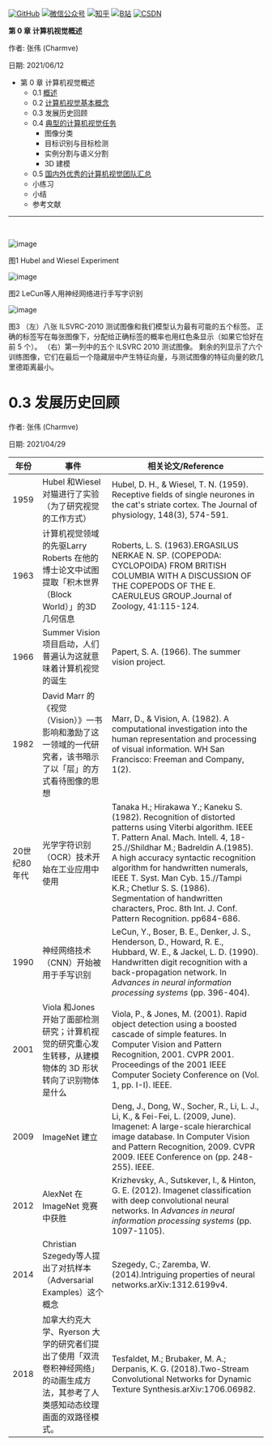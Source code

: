 <p align="left">
  <a href="https://github.com/Charmve"><img src="https://img.shields.io/badge/GitHub-@Charmve-000000.svg?logo=GitHub" alt="GitHub" target="_blank"></a>
  <a href="https://imgconvert.csdnimg.cn/aHR0cHM6Ly9tbWJpei5xcGljLmNuL21tYml6X3BuZy9aTmRoV05pYjNJUkIzZk5ldWVGZEQ4YnZ4cXlzbXRtRktUTGdFSXZOMUdnTHhDNXV0Y1VBZVJ0T0lJa0hTZTVnVGowamVtZUVOQTJJMHhiU0xjQ3VrVVEvNjQw?x-oss-process=image/format,png" target="_blank" ><img src="https://img.shields.io/badge/公众号-@迈微AI研习社-000000.svg?style=flat-square&amp;logo=WeChat" alt="微信公众号"/></a>
  <a href="https://www.zhihu.com/people/MaiweiE-com" target="_blank" ><img src="https://img.shields.io/badge/%E7%9F%A5%E4%B9%8E-@Charmve-000000.svg?style=flat-square&amp;logo=Zhihu" alt="知乎"/></a>
  <a href="https://space.bilibili.com/62079686" target="_blank"><img src="https://img.shields.io/badge/B站-@Charmve-000000.svg?style=flat-square&amp;logo=Bilibili" alt="B站"/></a>
  <a href="https://blog.csdn.net/Charmve" target="_blank"><img src="https://img.shields.io/badge/CSDN-@Charmve-000000.svg?style=flat-square&amp;logo=CSDN" alt="CSDN"/></a>
</p>

**第 0 章 计算机视觉概述**

作者: 张伟 (Charmve)

日期: 2021/06/12

- 第 0 章 计算机视觉概述
  - 0.1 [概述](chapter0.1_概述.md)
  - 0.2 [计算机视觉基本概念](chapter0.2_计算机视觉基本概念.md)
  - 0.3 发展历史回顾
  - 0.4 [典型的计算机视觉任务](chapter0.4_典型的计算机视觉任务.md)
      - 图像分类 
      - 目标识别与目标检测
      - 实例分割与语义分割
      - 3D 建模
  - 0.5 [国内外优秀的计算机视觉团队汇总](chapter0.5_国内外优秀的计算机视觉团队汇总.md)
  - 小练习
  - 小结
  - 参考文献
  
---


<br>

![image](https://user-images.githubusercontent.com/29084184/121769873-9b8b5780-cb98-11eb-91e9-e367753ef9cc.png)

图1 Hubel and Wiesel Experiment

![image](https://user-images.githubusercontent.com/29084184/121769995-4439b700-cb99-11eb-9226-991f2a620ef7.png)

图2 LeCun等人用神经网络进行手写字识别

![image](https://user-images.githubusercontent.com/29084184/121770500-36396580-cb9c-11eb-972b-ceb1422cb740.png)

图3 （左）八张 ILSVRC-2010 测试图像和我们模型认为最有可能的五个标签。 正确的标签写在每张图像下，分配给正确标签的概率也用红色条显示（如果它恰好在前 5 个）。 （右）第一列中的五个 ILSVRC 2010 测试图像。 剩余的列显示了六个训练图像，它们在最后一个隐藏层中产生特征向量，与测试图像的特征向量的欧几里德距离最小。


# 0.3 发展历史回顾

作者: 张伟 (Charmve)

日期: 2021/04/29

| 年份  | 事件 | 相关论文/Reference | 
|--|--|--|
|  1959      | Hubel 和Wiesel 对猫进行了实验（为了研究视觉的工作方式） | Hubel, D. H., & Wiesel, T. N. (1959). Receptive fields of single neurones in the cat's striate cortex. The Journal of physiology, 148(3), 574-591. | 
|  1963       | 计算机视觉领域的先驱Larry Roberts 在他的博士论文中试图提取「积木世界（Block World）」的3D 几何信息 | Roberts, L. S. (1963).ERGASILUS NERKAE N. SP. (COPEPODA: CYCLOPOIDA) FROM BRITISH COLUMBIA WITH A DISCUSSION OF THE COPEPODS OF THE E. CAERULEUS GROUP.Journal of Zoology, 41:115-124. | 
|  1966       | Summer Vision 项目启动，人们普遍认为这就意味着计算机视觉的诞生 | Papert, S. A. (1966). The summer vision project.|
|  1982       | David Marr 的《视觉（Vision）》一书影响和激励了这一领域的一代研究者，该书暗示了以「层」的方式看待图像的思想 | Marr, D., & Vision, A. (1982). A computational investigation into the human representation and processing of visual information. WH San Francisco: Freeman and Company, 1(2). |
| 20世纪80年代 | 光学字符识别（OCR）技术开始在工业应用中使用| Tanaka H.; Hirakawa Y.; Kaneku S. (1982). Recognition of distorted patterns using Viterbi algorithm. IEEE T. Pattern Anal. Mach. lntell. 4, 18-25.//Shildhar M.; Badreldin A.(1985). A high accuracy syntactic recognition algorithm for handwritten numerals, IEEE T. Syst. Man Cyb. 15.//Tampi K.R.; Chetlur S. S. (1986). Segmentation of handwritten characters, Proc. 8th Int. J. Conf. Pattern Recognition. pp684-686.|
|   1990      | 神经网络技术（CNN）开始被用于手写识别 | LeCun, Y., Boser, B. E., Denker, J. S., Henderson, D., Howard, R. E., Hubbard, W. E., & Jackel, L. D. (1990). Handwritten digit recognition with a back-propagation network. In *Advances in neural information processing systems* (pp. 396-404). |
|   2001      | Viola 和Jones 开始了面部检测研究；计算机视觉的研究重心发生转移，从建模物体的 3D 形状转向了识别物体是什么 | Viola, P., & Jones, M. (2001). Rapid object detection using a boosted cascade of simple features. In Computer Vision and Pattern Recognition, 2001. CVPR 2001. Proceedings of the 2001 IEEE Computer Society Conference on (Vol. 1, pp. I-I). IEEE. |
|   2009      | ImageNet 建立 | Deng, J., Dong, W., Socher, R., Li, L. J., Li, K., & Fei-Fei, L. (2009, June). Imagenet: A large-scale hierarchical image database. In Computer Vision and Pattern Recognition, 2009. CVPR 2009. IEEE Conference on (pp. 248-255). IEEE.|
|   2012      | AlexNet 在ImageNet 竞赛中获胜 | Krizhevsky, A., Sutskever, I., & Hinton, G. E. (2012). Imagenet classification with deep convolutional neural networks. In *Advances in neural information processing systems* (pp. 1097-1105).|
|   2014      | Christian Szegedy等人提出了对抗样本（Adversarial Examples）这个概念 | Szegedy, C.; Zaremba, W. (2014).Intriguing properties of neural networks.arXiv:1312.6199v4.|
|   2018      | 加拿大约克大学、Ryerson 大学的研究者们提出了使用「双流卷积神经网络」的动画生成方法，其参考了人类感知动态纹理画面的双路径模式。 | Tesfaldet, M.; Brubaker, M. A.; Derpanis, K. G. (2018).Two-Stream Convolutional Networks for Dynamic Texture Synthesis.arXiv:1706.06982.|
